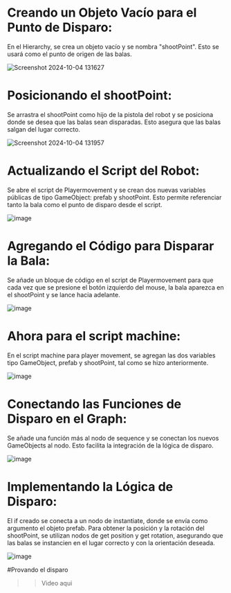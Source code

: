 # Creando un Objeto Vacío para el Punto de Disparo:
En el Hierarchy, se crea un objeto vacío y se nombra "shootPoint". Esto se usará como el punto de origen de las balas.

![Screenshot 2024-10-04 131627](https://github.com/user-attachments/assets/0aa93bbd-16d9-45dc-9007-fee0d74c8aeb)

# Posicionando el shootPoint:
Se arrastra el shootPoint como hijo de la pistola del robot y se posiciona donde se desea que las balas sean disparadas. Esto asegura que las balas salgan del lugar correcto.

![Screenshot 2024-10-04 131957](https://github.com/user-attachments/assets/eb2b5ad1-3dc4-4adb-bed9-9998b4ae8f82)

# Actualizando el Script del Robot:
Se abre el script de Playermovement y se crean dos nuevas variables públicas de tipo GameObject: prefab y shootPoint. Esto permite referenciar tanto la bala como el punto de disparo desde el script.

![image](https://github.com/user-attachments/assets/fc2ea52e-3e52-4e71-8ff1-496d3d753b69)

# Agregando el Código para Disparar la Bala:
Se añade un bloque de código en el script de Playermovement para que cada vez que se presione el botón izquierdo del mouse, la bala aparezca en el shootPoint y se lance hacia adelante.

![image](https://github.com/user-attachments/assets/aa132c6a-c3ec-426e-baf4-c39829de3401)

# Ahora para el script machine: 
En el script machine para player movement, se agregan las dos variables tipo GameObject, prefab y shootPoint, tal como se hizo anteriormente.

![image](https://github.com/user-attachments/assets/d07c591d-9734-403d-8def-dc58d013c3ce)

# Conectando las Funciones de Disparo en el Graph:
Se añade una función más al nodo de sequence y se conectan los nuevos GameObjects al nodo. Esto facilita la integración de la lógica de disparo.

![image](https://github.com/user-attachments/assets/f74de6a6-5225-4e3c-9fbb-327798ffbbb3)

# Implementando la Lógica de Disparo:

El if creado se conecta a un nodo de instantiate, donde se envía como argumento el objeto prefab. 
Para obtener la posición y la rotación del shootPoint, se utilizan nodos de get position y get rotation, asegurando que las balas se instancien en el lugar correcto y con la orientación deseada.

![image](https://github.com/user-attachments/assets/a818c709-6155-49ca-ab1c-66b4c8b7d8e2)

#Provando el disparo

>>Video aqui
